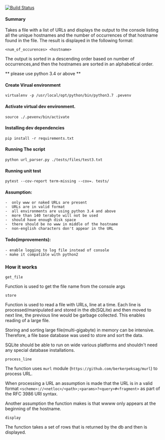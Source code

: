 [![Build Status](https://travis-ci.org/mingisi/url-sorter.svg?branch=master)](https://travis-ci.org/mingisi/url-sorter)

#### Summary

Takes a file with a list of URLs and displays the output to the console listing all the unique hostnames and the number of occurrences of that hostname found in the file. The result is displayed in the following format:

`<num_of_occurences> <hostname>`

The output is sorted in a descending order based on number of occurrences,and then the hostnames are sorted in an alphabetical order.

** please use python 3.4 or above  **

#### Create Virual environment 

    virtualenv -p /usr/local/opt/python/bin/python3.7 .pevenv  
    
#### Activate virtual dev environment.

    source ./.pevenv/bin/activate

#### Installing dev dependencies

    pip install -r requirements.txt

#### Running The script

    python url_parser.py ./tests/files/test3.txt

#### Running unit test

    pytest --cov-report term-missing --cov=. tests/ 

#### Assumption:

    -  only www or naked URLs are present 
    -  URLs are in valid format 
    -  all environments are using python 3.4 and above
    -  more than 140 terabyte will not be used 
    -  should have enough disk space 
    -  there should be no www in middle of the hostname
    -  non-english characters don't appear in the URL 


#### Todo(improvements):

    - enable logging to log file instead of console
    - make it compatible with python2 


### How it works

`get_file` 
 
Function is used to get the file name from the console args
    

`store` 
 
Function is used to read a file with URLs, line at a time. Each line is processed/manipulated and stored in the db(SQLite) and then moved to next line, the previous line would be garbage collected. This enables reading of a large file.

Storing and sorting large file(multi-gigabyte) in memory can be intensive. Therefore, a file base database was used to store and sort the data.

SQLite should be able to run on wide various platforms and shouldn't need any special database installations.

`process_line`

The function uses `murl` module (`https://github.com/berkerpeksag/murl`) to process URL.

When processing a URL an assumption is made that the URL is in a valid format `<scheme>://<netloc>/<path>;<params>?<query>#<fragment>` as part of the RFC 3986 URI syntax.

 Another assumption the function makes is that wwww only appears at the beginning of the hostname.

 `display` 
 
 The function takes a set of rows that is returned by the db and then is displayed.
